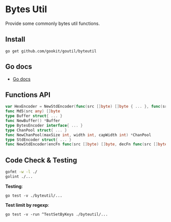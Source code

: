 # Bytes Util

Provide some commonly bytes util functions.

## Install

```shell
go get github.com/gookit/goutil/byteutil
```

## Go docs

- [Go docs](https://pkg.go.dev/github.com/gookit/goutil/byteutil)

## Functions API

```go
var HexEncoder = NewStdEncoder(func(src []byte) []byte { ... }, func(src []byte) ([]byte, error) { ... }) ...
func Md5(src any) []byte
type Buffer struct{ ... }
func NewBuffer() *Buffer
type BytesEncoder interface{ ... }
type ChanPool struct{ ... }
func NewChanPool(maxSize int, width int, capWidth int) *ChanPool
type StdEncoder struct{ ... }
func NewStdEncoder(encFn func(src []byte) []byte, decFn func(src []byte) ([]byte, error)) *StdEncoder
```

## Code Check & Testing

```bash
gofmt -w -l ./
golint ./...
```

**Testing**:

```shell
go test -v ./byteutil/...
```

**Test limit by regexp**:

```shell
go test -v -run ^TestSetByKeys ./byteutil/...
```
